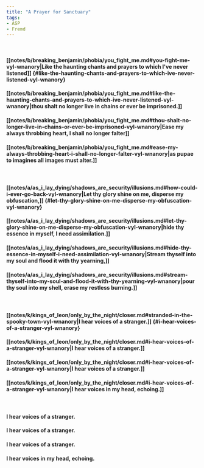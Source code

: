 ```yaml
---
title: "A Prayer for Sanctuary"
tags:
- ASP
- Fremd
---
```

&nbsp;
#### [[notes/b/breaking_benjamin/phobia/you_fight_me.md#you-fight-me-vyl-wnanory|Like the haunting chants and prayers to which I've never listened]] {#like-the-haunting-chants-and-prayers-to-which-ive-never-listened-vyl-wnanory}
#### [[notes/b/breaking_benjamin/phobia/you_fight_me.md#like-the-haunting-chants-and-prayers-to-which-ive-never-listened-vyl-wnanory|thou shalt no longer live in chains or ever be imprisoned.]]
#### [[notes/b/breaking_benjamin/phobia/you_fight_me.md#thou-shalt-no-longer-live-in-chains-or-ever-be-imprisoned-vyl-wnanory|Ease my always throbbing heart, I shall no longer falter]]
#### [[notes/b/breaking_benjamin/phobia/you_fight_me.md#ease-my-always-throbbing-heart-i-shall-no-longer-falter-vyl-wnanory|as pupae to imagines all images must alter.]]
&nbsp;
#### [[notes/a/as_i_lay_dying/shadows_are_security/illusions.md#how-could-i-ever-go-back-vyl-wnanory|Let thy glory shine on me, disperse my obfuscation,]] {#let-thy-glory-shine-on-me-disperse-my-obfuscation-vyl-wnanory}
#### [[notes/a/as_i_lay_dying/shadows_are_security/illusions.md#let-thy-glory-shine-on-me-disperse-my-obfuscation-vyl-wnanory|hide thy essence in myself, I need assimilation.]]
#### [[notes/a/as_i_lay_dying/shadows_are_security/illusions.md#hide-thy-essence-in-myself-i-need-assimilation-vyl-wnanory|Stream thyself into my soul and flood it with thy yearning,]]
#### [[notes/a/as_i_lay_dying/shadows_are_security/illusions.md#stream-thyself-into-my-soul-and-flood-it-with-thy-yearning-vyl-wnanory|pour thy soul into my shell, erase my restless burning.]]
&nbsp;
#### [[notes/k/kings_of_leon/only_by_the_night/closer.md#stranded-in-the-spooky-town-vyl-wnanory|I hear voices of a stranger.]] {#i-hear-voices-of-a-stranger-vyl-wnanory}
#### [[notes/k/kings_of_leon/only_by_the_night/closer.md#i-hear-voices-of-a-stranger-vyl-wnanory|I hear voices of a stranger.]]
#### [[notes/k/kings_of_leon/only_by_the_night/closer.md#i-hear-voices-of-a-stranger-vyl-wnanory|I hear voices of a stranger.]]
#### [[notes/k/kings_of_leon/only_by_the_night/closer.md#i-hear-voices-of-a-stranger-vyl-wnanory|I hear voices in my head, echoing.]]
&nbsp;
#### I hear voices of a stranger.
#### I hear voices of a stranger.
#### I hear voices of a stranger.
#### I hear voices in my head, echoing.
